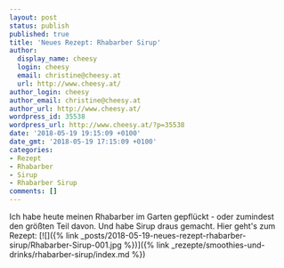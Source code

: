 ```yaml
---
layout: post
status: publish
published: true
title: 'Neues Rezept: Rhabarber Sirup'
author:
  display_name: cheesy
  login: cheesy
  email: christine@cheesy.at
  url: http://www.cheesy.at/
author_login: cheesy
author_email: christine@cheesy.at
author_url: http://www.cheesy.at/
wordpress_id: 35538
wordpress_url: http://www.cheesy.at/?p=35538
date: '2018-05-19 19:15:09 +0100'
date_gmt: '2018-05-19 17:15:09 +0100'
categories:
- Rezept
- Rhabarber
- Sirup
- Rhabarber Sirup
comments: []
---
```

Ich habe heute meinen Rhabarber im Garten gepflückt - oder zumindest den größten Teil davon. Und habe Sirup draus gemacht. Hier geht's zum Rezept:
[![]({% link _posts/2018-05-19-neues-rezept-rhabarber-sirup/Rhabarber-Sirup-001.jpg %})]({% link _rezepte/smoothies-und-drinks/rhabarber-sirup/index.md %})
